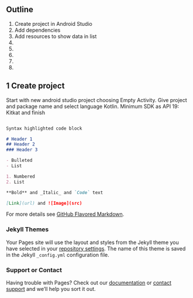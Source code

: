 ## Outline
1.  Create project in Android Studio
2.  Add dependencies
3.  Add resources to show data in list
4. 
5. 
6. 
7. 
8. 

## 1 Create project
Start with new android studio project choosing Empty Activity.
Give project and package name and select language Kotlin.
Minimum SDK as API 19: Kitkat and finish

```markdown

Syntax highlighted code block

# Header 1
## Header 2
### Header 3

- Bulleted
- List

1. Numbered
2. List

**Bold** and _Italic_ and `Code` text

[Link](url) and ![Image](src)
```

For more details see [GitHub Flavored Markdown](https://guides.github.com/features/mastering-markdown/).

### Jekyll Themes

Your Pages site will use the layout and styles from the Jekyll theme you have selected in your [repository settings](https://github.com/ramms11/kotlin-live-chat/settings). The name of this theme is saved in the Jekyll `_config.yml` configuration file.

### Support or Contact

Having trouble with Pages? Check out our [documentation](https://docs.github.com/categories/github-pages-basics/) or [contact support](https://github.com/contact) and we’ll help you sort it out.
